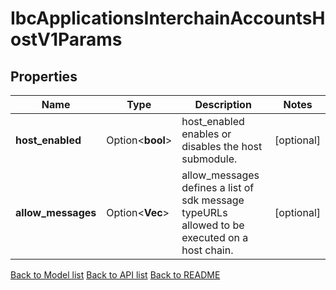 # IbcApplicationsInterchainAccountsHostV1Params

## Properties

Name | Type | Description | Notes
------------ | ------------- | ------------- | -------------
**host_enabled** | Option<**bool**> | host_enabled enables or disables the host submodule. | [optional]
**allow_messages** | Option<**Vec<String>**> | allow_messages defines a list of sdk message typeURLs allowed to be executed on a host chain. | [optional]

[Back to Model list](../README.md#documentation-for-models) [Back to API list](../README.md#documentation-for-api-endpoints) [Back to README](../README.md)


